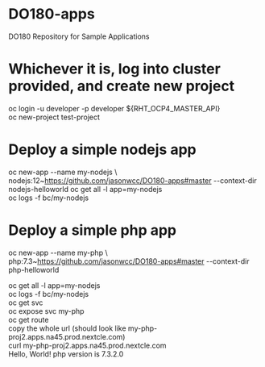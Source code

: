 # DO180-apps
DO180 Repository for Sample Applications 

# Whichever it is, log into cluster provided, and create new project
oc login -u developer -p developer ${RHT_OCP4_MASTER_API} \
oc new-project test-project 

# Deploy a simple nodejs app
oc new-app --name my-nodejs \\ \
nodejs:12~https://github.com/jasonwcc/DO180-apps#master --context-dir nodejs-helloworld
oc get all -l app=my-nodejs \
oc logs -f bc/my-nodejs 

# Deploy a simple php app
oc new-app --name my-php \\ \
php:7.3~https://github.com/jasonwcc/DO180-apps#master --context-dir php-helloworld

oc get all -l app=my-nodejs \
oc logs -f bc/my-nodejs \
oc get svc \
oc expose svc my-php \
oc get route \
copy the whole url (should look like my-php-proj2.apps.na45.prod.nextcle.com) \
curl my-php-proj2.apps.na45.prod.nextcle.com \
Hello, World! php version is 7.3.2.0
